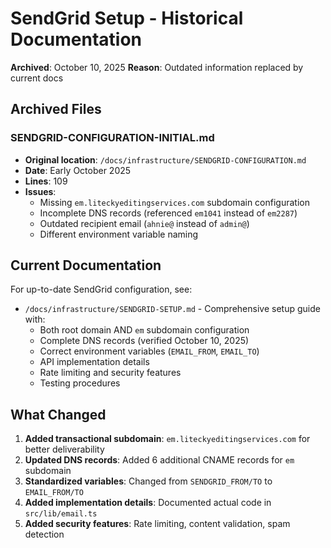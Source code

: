 # SendGrid Setup - Historical Documentation

**Archived**: October 10, 2025
**Reason**: Outdated information replaced by current docs

## Archived Files

### SENDGRID-CONFIGURATION-INITIAL.md
- **Original location**: `/docs/infrastructure/SENDGRID-CONFIGURATION.md`
- **Date**: Early October 2025
- **Lines**: 109
- **Issues**:
  - Missing `em.liteckyeditingservices.com` subdomain configuration
  - Incomplete DNS records (referenced `em1041` instead of `em2287`)
  - Outdated recipient email (`ahnie@` instead of `admin@`)
  - Different environment variable naming

## Current Documentation

For up-to-date SendGrid configuration, see:
- `/docs/infrastructure/SENDGRID-SETUP.md` - Comprehensive setup guide with:
  - Both root domain AND `em` subdomain configuration
  - Complete DNS records (verified October 10, 2025)
  - Correct environment variables (`EMAIL_FROM`, `EMAIL_TO`)
  - API implementation details
  - Rate limiting and security features
  - Testing procedures

## What Changed

1. **Added transactional subdomain**: `em.liteckyeditingservices.com` for better deliverability
2. **Updated DNS records**: Added 6 additional CNAME records for `em` subdomain
3. **Standardized variables**: Changed from `SENDGRID_FROM/TO` to `EMAIL_FROM/TO`
4. **Added implementation details**: Documented actual code in `src/lib/email.ts`
5. **Added security features**: Rate limiting, content validation, spam detection

